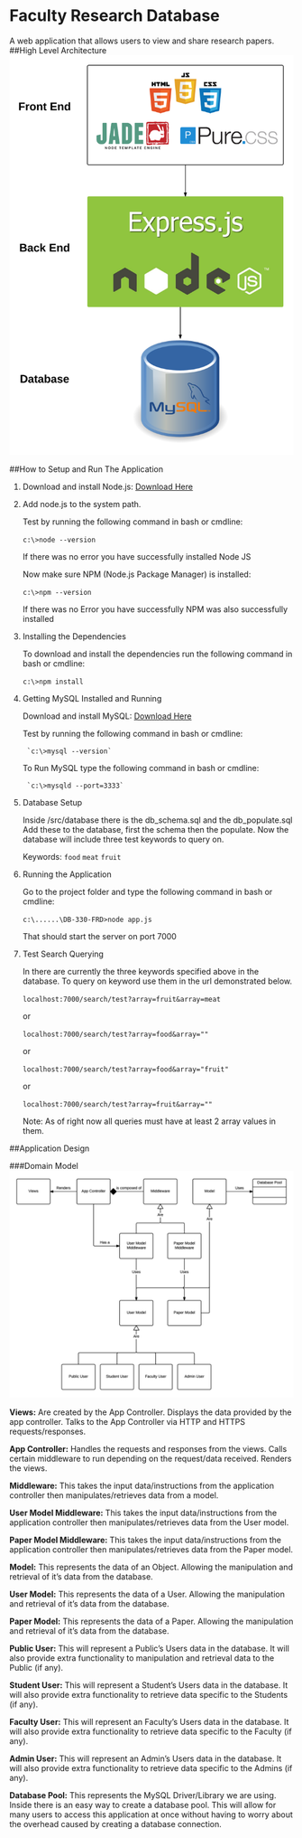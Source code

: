 # Faculty Research Database
A web application that allows users to view and share research papers.
##High Level Architecture
![High Level Architecture](images/HAL.png)

##How to Setup and Run The Application

1. Download and install Node.js: <a href="https://nodejs.org/en/download/">Download Here</a>
2. Add node.js to the system path.

      Test by running the following command in bash or cmdline:

      `c:\>node --version`

      If there was no error you have successfully installed Node JS

      Now make sure NPM (Node.js Package Manager) is installed:

      `c:\>npm --version`

      If there was no Error you have successfully NPM was also successfully installed

3. Installing the Dependencies

    To download and install the dependencies run the following command in bash or cmdline:

    `c:\>npm install`

4. Getting MySQL Installed and Running

      Download and install MySQL: <a href="http://dev.mysql.com/downloads/mysql/">Download Here</a>

      Test by running the following command in bash or cmdline:

        `c:\>mysql --version`

      To Run MySQL type the following command in bash or cmdline:

        `c:\>mysqld --port=3333`

5. Database Setup

    Inside /src/database there is the db_schema.sql and the db_populate.sql
    Add these to the database, first the schema then the populate.
    Now the database will include three test keywords to query on.

    Keywords: `food` `meat` `fruit`

6. Running the Application

    Go to the project folder and type the following command in bash or cmdline:

    `c:\......\DB-330-FRD>node app.js`

    That should start the server on port 7000

 7. Test Search Querying

      In there are currently the three keywords specified above in the database.
      To query on keyword use them in the url demonstrated below.

      `localhost:7000/search/test?array=fruit&array=meat`

      or

      `localhost:7000/search/test?array=food&array=""`

      or

      `localhost:7000/search/test?array=food&array="fruit"`

      or

      `localhost:7000/search/test?array=fruit&array=""`

      Note: As of right now all queries must have at least 2 array values in them.

##Application Design

###Domain Model
![Domain Model Design](images/DM.png)

**Views:** Are created by the App Controller. Displays the data provided by the app controller. Talks to the App Controller via HTTP and HTTPS requests/responses.

**App Controller:** Handles the requests and responses from the views. Calls certain middleware to run depending on the request/data received. Renders the views.

**Middleware:** This takes the input data/instructions from the application controller then manipulates/retrieves data from a model.

**User Model Middleware:** This takes the input data/instructions from the application controller then manipulates/retrieves data from the User model.

**Paper Model Middleware:** This takes the input data/instructions from the application controller then manipulates/retrieves data from the Paper model.

**Model:** This represents the data of an Object. Allowing the manipulation and retrieval of it’s data from the database.

**User Model:** This represents the data of a User. Allowing the manipulation and retrieval of it’s data from the database.

**Paper Model:** This represents the data of a Paper. Allowing the manipulation and retrieval of it’s data from the database.

**Public User:** This will represent a Public’s Users data in the database. It will also provide extra functionality to manipulation and retrieval data to the Public (if any).

**Student User:** This will represent a Student’s Users data in the database. It will also provide extra functionality to retrieve data specific to the Students (if any).

**Faculty User:** This will represent an Faculty’s Users data in the database. It will also provide extra functionality to retrieve data specific to the Faculty (if any).

**Admin User:** This will represent an Admin’s Users data in the database. It will also provide extra functionality to retrieve data specific to the Admins (if any).

**Database Pool:** This represents the MySQL Driver/Library we are using. Inside there is an easy way to create a database pool. This will allow for many users to access this application at once without having to worry about the overhead caused by creating a database connection.
